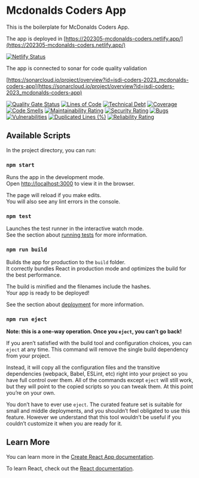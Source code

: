 # Mcdonalds Coders App

This is the boilerplate for McDonalds Coders App.

The app is deployed in [https://202305-mcdonalds-coders.netlify.app/](https://202305-mcdonalds-coders.netlify.app/)

[![Netlify Status](https://api.netlify.com/api/v1/badges/377881d4-49ed-40c1-aab4-6cffc8101ff0/deploy-status)](https://app.netlify.com/sites/202305-mcdonalds-coders/deploys)

The app is connected to sonar for code quality validation

[https://sonarcloud.io/project/overview?id=isdi-coders-2023_mcdonalds-coders-app](https://sonarcloud.io/project/overview?id=isdi-coders-2023_mcdonalds-coders-app)

[![Quality Gate Status](https://sonarcloud.io/api/project_badges/measure?project=isdi-coders-2023_mcdonalds-coders-app&metric=alert_status)](https://sonarcloud.io/summary/new_code?id=isdi-coders-2023_mcdonalds-coders-app)
[![Lines of Code](https://sonarcloud.io/api/project_badges/measure?project=isdi-coders-2023_mcdonalds-coders-app&metric=ncloc)](https://sonarcloud.io/summary/new_code?id=isdi-coders-2023_mcdonalds-coders-app)
[![Technical Debt](https://sonarcloud.io/api/project_badges/measure?project=isdi-coders-2023_mcdonalds-coders-app&metric=sqale_index)](https://sonarcloud.io/summary/new_code?id=isdi-coders-2023_mcdonalds-coders-app)
[![Coverage](https://sonarcloud.io/api/project_badges/measure?project=isdi-coders-2023_mcdonalds-coders-app&metric=coverage)](https://sonarcloud.io/summary/new_code?id=isdi-coders-2023_mcdonalds-coders-app)
[![Code Smells](https://sonarcloud.io/api/project_badges/measure?project=isdi-coders-2023_mcdonalds-coders-app&metric=code_smells)](https://sonarcloud.io/summary/new_code?id=isdi-coders-2023_mcdonalds-coders-app)
[![Maintainability Rating](https://sonarcloud.io/api/project_badges/measure?project=isdi-coders-2023_mcdonalds-coders-app&metric=sqale_rating)](https://sonarcloud.io/summary/new_code?id=isdi-coders-2023_mcdonalds-coders-app)
[![Security Rating](https://sonarcloud.io/api/project_badges/measure?project=isdi-coders-2023_mcdonalds-coders-app&metric=security_rating)](https://sonarcloud.io/summary/new_code?id=isdi-coders-2023_mcdonalds-coders-app)
[![Bugs](https://sonarcloud.io/api/project_badges/measure?project=isdi-coders-2023_mcdonalds-coders-app&metric=bugs)](https://sonarcloud.io/summary/new_code?id=isdi-coders-2023_mcdonalds-coders-app)
[![Vulnerabilities](https://sonarcloud.io/api/project_badges/measure?project=isdi-coders-2023_mcdonalds-coders-app&metric=vulnerabilities)](https://sonarcloud.io/summary/new_code?id=isdi-coders-2023_mcdonalds-coders-app)
[![Duplicated Lines (%)](https://sonarcloud.io/api/project_badges/measure?project=isdi-coders-2023_mcdonalds-coders-app&metric=duplicated_lines_density)](https://sonarcloud.io/summary/new_code?id=isdi-coders-2023_mcdonalds-coders-app)
[![Reliability Rating](https://sonarcloud.io/api/project_badges/measure?project=isdi-coders-2023_mcdonalds-coders-app&metric=reliability_rating)](https://sonarcloud.io/summary/new_code?id=isdi-coders-2023_mcdonalds-coders-app)

## Available Scripts

In the project directory, you can run:

### `npm start`

Runs the app in the development mode.\
Open [http://localhost:3000](http://localhost:3000) to view it in the browser.

The page will reload if you make edits.\
You will also see any lint errors in the console.

### `npm test`

Launches the test runner in the interactive watch mode.\
See the section about [running tests](https://facebook.github.io/create-react-app/docs/running-tests) for more information.

### `npm run build`

Builds the app for production to the `build` folder.\
It correctly bundles React in production mode and optimizes the build for the best performance.

The build is minified and the filenames include the hashes.\
Your app is ready to be deployed!

See the section about [deployment](https://facebook.github.io/create-react-app/docs/deployment) for more information.

### `npm run eject`

**Note: this is a one-way operation. Once you `eject`, you can’t go back!**

If you aren’t satisfied with the build tool and configuration choices, you can `eject` at any time. This command will remove the single build dependency from your project.

Instead, it will copy all the configuration files and the transitive dependencies (webpack, Babel, ESLint, etc) right into your project so you have full control over them. All of the commands except `eject` will still work, but they will point to the copied scripts so you can tweak them. At this point you’re on your own.

You don’t have to ever use `eject`. The curated feature set is suitable for small and middle deployments, and you shouldn’t feel obligated to use this feature. However we understand that this tool wouldn’t be useful if you couldn’t customize it when you are ready for it.

## Learn More

You can learn more in the [Create React App documentation](https://facebook.github.io/create-react-app/docs/getting-started).

To learn React, check out the [React documentation](https://reactjs.org/).
